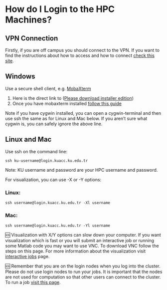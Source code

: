 # How do I Login to the HPC Machines?

## VPN Connection
Firstly, if you are off campus you should connect to the VPN. If you want to find the instructions about how to access and how to connect [check this site](https://confluence.ku.edu.tr/kuhelp/ithelp/it-services/network-and-wireless/vpn-access).

## Windows
Use a secure shell client, e.g. [MobaXterm](https://mobaxterm.mobatek.net/features.html)
1) Here is the direct link to ([Please download installer edition](https://mobaxterm.mobatek.net/download-home-edition.html))
2) Once you have mobaxterm installed [follow this guide](https://mobaxterm.mobatek.net/documentation.html)

Note if you have cygwin installed, you can open a cygwin-terminal and then use ssh the same as for Linux and Mac below.
If you aren’t sure what cygwin is, you can safely ignore the above line.

## Linux and Mac
Use ssh on the command line:

`ssh ku-username@login.kuacc.ku.edu.tr`

Note: KU username and password are your HPC username and password.

For visualization, you can use -X or -Y options:
### Linux:
`ssh username@login.kuacc.ku.edu.tr -Xl username`

### Mac:
`ssh username@login.kuacc.ku.edu.tr -Yl username`

:sos: Visualization with X/Y options can slow down your computer. If you want visualization which is fast or you will submit an interactive job or running some Matlab code you may want to use VNC. To download VNC follow the steps on this page. For more information about the visualization visit [interactive jobs](https://github.com/yagmurakarken/kuacc-guide/blob/master/How%20do%20I%20Run%20My%20Job%3F/How%20do%20I%20interact%20with%20Jobs%20in%20Real%20Time%3F.md) page.
 
:sos: Remember that you are on the login nodes when you log into the cluster. Please do not use login nodes to run your jobs. It is important that the nodes are not used for computation so that other users can connect to the cluster. To run a job [visit this page](https://github.com/yagmurakarken/kuacc-guide/blob/master/How%20do%20I%20Run%20My%20Job%3F/How%20do%20I%20Write%20and%20Submit%20a%20Jobscript%3F.md).
